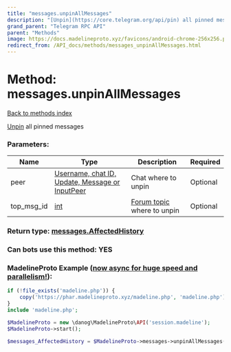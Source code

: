```yaml
---
title: "messages.unpinAllMessages"
description: "[Unpin](https://core.telegram.org/api/pin) all pinned messages"
grand_parent: "Telegram RPC API"
parent: "Methods"
image: https://docs.madelineproto.xyz/favicons/android-chrome-256x256.png
redirect_from: /API_docs/methods/messages_unpinAllMessages.html
---
```

# Method: messages.unpinAllMessages
[Back to methods index](index.html)



[Unpin](https://core.telegram.org/api/pin) all pinned messages

### Parameters:

| Name     |    Type       | Description | Required |
|----------|---------------|-------------|----------|
|peer|[Username, chat ID, Update, Message or InputPeer](/API_docs/types/InputPeer.html) | Chat where to unpin | Optional|
|top\_msg\_id|[int](/API_docs/types/int.html) | [Forum topic](https://core.telegram.org/api/forum#forum-topics) where to unpin | Optional|


### Return type: [messages.AffectedHistory](/API_docs/types/messages.AffectedHistory.html)

### Can bots use this method: **YES**


### MadelineProto Example ([now async for huge speed and parallelism!](https://docs.madelineproto.xyz/docs/ASYNC.html)):


```php
if (!file_exists('madeline.php')) {
    copy('https://phar.madelineproto.xyz/madeline.php', 'madeline.php');
}
include 'madeline.php';

$MadelineProto = new \danog\MadelineProto\API('session.madeline');
$MadelineProto->start();

$messages_AffectedHistory = $MadelineProto->messages->unpinAllMessages(peer: InputPeer, top_msg_id: int, );
```

